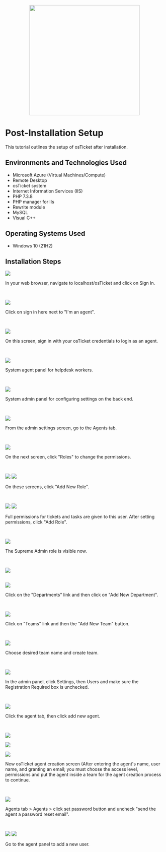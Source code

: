 <p align="center">
<img src="https://github.com/user-attachments/assets/0c9a5058-f465-477c-be11-3de15009f17b" height="350" width="350"
</p>

<h1>Post-Installation Setup</h1>
This tutorial outlines the setup of osTicket after installation.<br />


<h2>Environments and Technologies Used</h2>

- Microsoft Azure (Virtual Machines/Compute)
- Remote Desktop
- osTicket system
- Internet Information Services (IIS)
- PHP 7.3.8
- PHP manager for IIs
- Rewrite module
- MySQL
- Visual C++

<h2>Operating Systems Used </h2>

- Windows 10</b> (21H2)

<h2>Installation Steps</h2>

<p>
<img src="https://github.com/user-attachments/assets/4b385489-2bf1-4b8f-84e6-a8c8fb13edb5"</p>

<p>In your web browser, navigate to localhost/osTicket and click on Sign In.</p>
<br />


<p>
<img src="https://github.com/user-attachments/assets/4a1b742b-d119-4b39-90bb-bd1e22bbf314"</p>

<p>Click on sign in here next to "I'm an agent".</p>
<br />



<p>
<img src="https://github.com/user-attachments/assets/f5d44647-0a54-48e3-aa8e-d3ca8b15e7af"</p>

<p>On this screen, sign in with your osTicket credentials to login as an agent.</p>
<br />


<p>
<img src="https://github.com/user-attachments/assets/b3e93f39-cce2-41a7-a38e-d40d1d0e7cfc"</p>

<p>System agent panel for helpdesk workers.</p>
<br />


<p>
<img src="https://github.com/user-attachments/assets/4277e5fc-b37d-4747-9c7a-86f6a1c94d5b"</p>

<p>System admin panel for configuring settings on the back end.</p>
<br />


<p>
<img src="https://github.com/user-attachments/assets/16122de4-f638-4b48-a877-64ec8b8cf218"</p>

<p>From the admin settings screen, go to the Agents tab.</p>
<br />



<p>
<img src="https://github.com/user-attachments/assets/5617bbe9-e394-4d8d-97d3-a5c1eaac2a7c"</p>

<p>On the next screen, click "Roles" to change the permissions.</p>
<br />



<p>
<img src="https://github.com/user-attachments/assets/81031974-4bf0-4b5b-88fe-91a007d6b720"</p>
<img src="https://github.com/user-attachments/assets/045acdb1-469c-4fe1-aab7-ea47ea0ccabe"</p>
<p>On these screens, click "Add New Role".</p>
<br />



<p>
<img src="https://github.com/user-attachments/assets/eb9fa8fb-fbb8-41e9-bf93-ab6dbf584a46"</p>
<img src="https://github.com/user-attachments/assets/d2bd5e3c-5764-4bca-a8fd-e8eb3fb418a8"</p>

<p>Full permissions for tickets and tasks are given to this user. After setting permissions, click "Add Role".</p>
<br />



<p>
<img src="https://github.com/user-attachments/assets/16341a19-d90e-43ce-9aa9-7b9e8034c0b4"</p>

<p> The Supreme Admin role is visible now.</p>
<br />



<p>
  <img src="https://github.com/user-attachments/assets/90d157b7-c22d-44dd-ad04-e66bcd43f8d6"</p>

<br />
<br />

<p> <img src="https://github.com/user-attachments/assets/af03b78c-7098-4ea1-8fcd-7616fe3ae53e"</p>

<p>Click on the "Departments" link and then click on "Add New Department".</p>
<br />



<p>
<img src="https://github.com/user-attachments/assets/488b2e08-3ceb-4ada-9dab-ce41e8d634a2"</p>

<p>Click on "Teams" link and then the "Add New Team" button.</p>
<br />



<p>
<img src="https://github.com/user-attachments/assets/df4dd6d8-d903-4e0d-a21b-b74669179788"</p>

<p>Choose desired team name and create team.</p>
<br />



<p>
<img src="https://github.com/user-attachments/assets/15e97b90-d8ec-4a85-b96b-6955fd38d6f9"</p>

<p>In the admin panel, click Settings, then Users and make sure the Registration Required box is unchecked.</p>
<br />


<p>
<img src="https://github.com/user-attachments/assets/52bc2b92-6796-4ade-abc3-58d31e0ba86e"</p>

<p>Click the agent tab, then click add new agent.</p>
<br />


<p> 
<img src="https://github.com/user-attachments/assets/6a1f99ae-4900-4849-824c-39b9fecdf677"</p>
<p><img src="https://github.com/user-attachments/assets/561f92e6-e66c-4502-9018-6b11f4700b95"</p>
<p><img src="https://github.com/user-attachments/assets/c09cd082-0b49-413a-8d20-344477c18339"</p>
    
<p>New osTicket agent creation screen (After entering the agent's name, user name, and granting an email; you must choose the access level, permissions and put the agent inside a team for the agent creation process to continue.</p>
<br />



<p>
<img src="https://github.com/user-attachments/assets/a8280aaa-60fd-426a-b272-1fc8b4906e52"</p>

<p>Agents tab > Agents > click set password button and uncheck "send the agent a password reset email".</p>
<br />



<p>
<img src="https://github.com/user-attachments/assets/297dcb92-e2e7-446e-b642-719b92a40d58"</p>
<img src="https://github.com/user-attachments/assets/faa94ffd-01f9-4f24-a2ff-50ebd9555bb1"</p>


<p>Go to the agent panel to add a new user.</p>
<br />


































